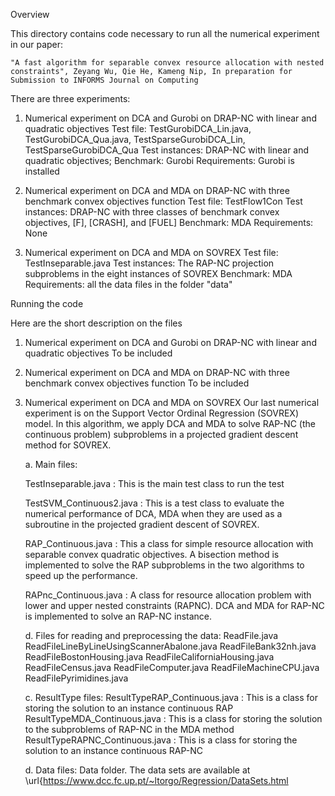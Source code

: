 Overview

This directory contains code necessary to run all the numerical experiment in our paper: 

	"A fast algorithm for separable convex resource allocation with nested constraints", Zeyang Wu, Qie He, Kameng Nip, In preparation for Submission to INFORMS Journal on Computing

There are three experiments:

1. Numerical experiment on DCA and Gurobi on DRAP-NC with linear and quadratic objectives
	Test file: TestGurobiDCA_Lin.java, TestGurobiDCA_Qua.java, TestSparseGurobiDCA_Lin, TestSparseGurobiDCA_Qua
	Test instances: DRAP-NC with linear and quadratic objectives;
	Benchmark: Gurobi
	Requirements: Gurobi is installed 

2. Numerical experiment on DCA and MDA on DRAP-NC with three benchmark convex objectives function
	Test file: TestFlow1Con
	Test instances: DRAP-NC with three classes of benchmark convex objectives, [F], [CRASH], and [FUEL]
	Benchmark: MDA
	Requirements: None

3. Numerical experiment on DCA and MDA on SOVREX 
	Test file: TestInseparable.java
	Test instances: The RAP-NC projection subproblems in the eight instances of SOVREX
	Benchmark: MDA
	Requirements: all the data files in the folder "data" 


Running the code

Here are the short description on the files


1. Numerical experiment on DCA and Gurobi on DRAP-NC with linear and quadratic objectives
	To be included

2. Numerical experiment on DCA and MDA on DRAP-NC with three benchmark convex objectives function
	To be included

3. Numerical experiment on DCA and MDA on SOVREX 
	Our last numerical experiment is on the Support Vector Ordinal Regression (SOVREX) model. In this algorithm, we apply DCA and MDA to solve RAP-NC (the continuous problem) subproblems in a projected gradient descent method for SOVREX. 

	

	a. Main files:

	TestInseparable.java :  This is the main test class to run the test

	TestSVM_Continuous2.java :  This is a test class to evaluate the numerical performance of DCA, MDA when they are used as a subroutine in the projected gradient descent of SOVREX.

	RAP_Continuous.java : This a class for simple resource allocation with separable convex quadratic objectives. A bisection method is implemented to solve the RAP subproblems in the two algorithms to speed up the performance.

	RAPnc_Continuous.java :  A class for resource allocation problem with lower and upper nested constraints (RAPNC). DCA and MDA for RAP-NC is implemented to solve an RAP-NC instance.

	d. Files for reading and preprocessing the data:
	ReadFile.java
	ReadFileLineByLineUsingScannerAbalone.java
	ReadFileBank32nh.java
	ReadFileBostonHousing.java
	ReadFileCaliforniaHousing.java 
	ReadFileCensus.java 
	ReadFileComputer.java 
	ReadFileMachineCPU.java
	ReadFilePyrimidines.java		
		
	c. ResultType files: 
	ResultTypeRAP_Continuous.java : This is a class for storing the solution to an instance continuous RAP
	ResultTypeMDA_Continuous.java : This is a class for storing the solution to the subproblems of RAP-NC in the MDA method
	ResultTypeRAPNC_Continuous.java : This is a class for storing the solution to an instance continuous RAP-NC

	d. Data files:
	Data folder. The data sets are available at \url{https://www.dcc.fc.up.pt/~ltorgo/Regression/DataSets.html





